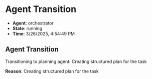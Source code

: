 # Agent Transition

- **Agent**: orchestrator
- **State**: running
- **Time**: 3/26/2025, 4:54:49 PM

## Agent Transition

Transitioning to planning agent: Creating structured plan for the task

**Reason**: Creating structured plan for the task

